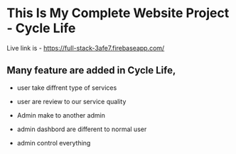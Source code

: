 
# This Is My Complete Website Project - Cycle Life 

Live link is - https://full-stack-3afe7.firebaseapp.com/

## Many feature are added in Cycle Life,

- user take diffrent type of services
- user are review to our service quality

- Admin make to another admin
- admin dashbord are different to normal user
- admin control everything
